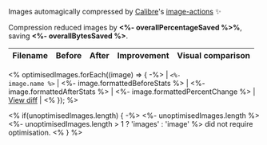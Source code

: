 Images automagically compressed by [Calibre](https://calibreapp.com)'s [image-actions](https://github.com/marketplace/actions/image-actions) ✨

Compression reduced images by <strong><%- overallPercentageSaved %>%</strong>, saving <strong><%- overallBytesSaved %></strong>.

| Filename | Before | After | Improvement | Visual comparison |
| -------- | ------ | ----- | ----------- | ----------------- |
<% optimisedImages.forEach((image) => { -%>
| <code><%- image.name %></code> | <%- image.formattedBeforeStats %> | <%- image.formattedAfterStats %> | <%- image.formattedPercentChange %> | [View diff](<%- image.diffUrl %>) |
<% }); %>

<% if(unoptimisedImages.length) { -%>
<%- unoptimisedImages.length %> <%- unoptimisedImages.length > 1 ? 'images' : 'image' %> did not require optimisation.
<% } %>